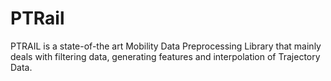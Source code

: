 # PTRail
PTRAIL is a state-of-the art Mobility Data Preprocessing Library that mainly deals with filtering data, generating features and interpolation of Trajectory Data.<br>
